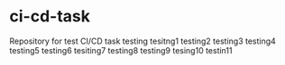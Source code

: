 # ci-cd-task
Repository for test CI/CD task
testing
tesitng1
testing2
testing3
testing4
testing5
testing6
tesiting7
testing8
testing9
tesing10
testin11

